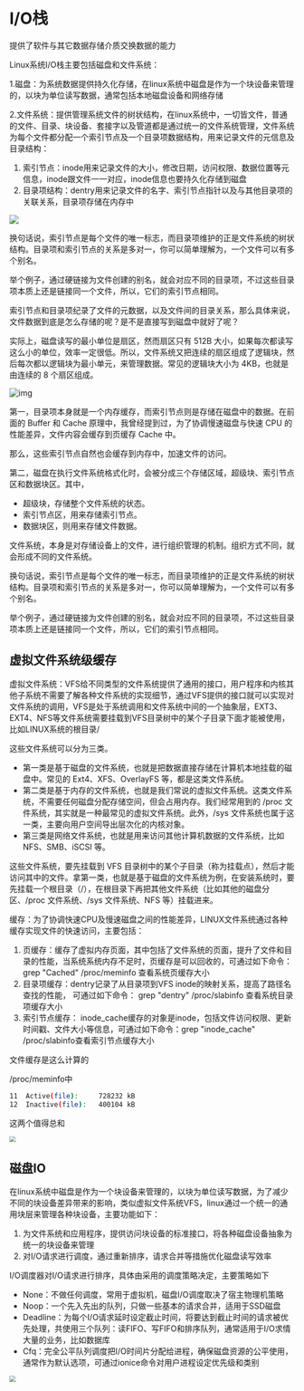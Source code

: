 # I/O栈

提供了软件与其它数据存储介质交换数据的能力

Linux系统I/O栈主要包括磁盘和文件系统：

1.磁盘：为系统数据提供持久化存储，在linux系统中磁盘是作为一个块设备来管理的，以块为单位读写数据，通常包括本地磁盘设备和网络存储

2.文件系统：提供管理系统文件的树状结构，在linux系统中，一切皆文件，普通的文件、目录、块设备、套接字以及管道都是通过统一的文件系统管理，文件系统为每个文件都分配一个索引节点及一个目录项数据结构，用来记录文件的元信息及目录结构：

1. 索引节点：inode用来记录文件的大小，修改日期，访问权限、数据位置等元信息，inode跟文件一一对应，inode信息也要持久化存储到磁盘
2. 目录项结构：dentry用来记录文件的名字、索引节点指针以及与其他目录项的关联关系，目录项存储在内存中

![](https://raw.githubusercontent.com/yinzhipeng123/Picture_Bed/main/202207141427692.png)

换句话说，索引节点是每个文件的唯一标志，而目录项维护的正是文件系统的树状结构。目录项和索引节点的关系是多对一，你可以简单理解为，一个文件可以有多个别名。

举个例子，通过硬链接为文件创建的别名，就会对应不同的目录项，不过这些目录项本质上还是链接同一个文件，所以，它们的索引节点相同。

索引节点和目录项纪录了文件的元数据，以及文件间的目录关系，那么具体来说，文件数据到底是怎么存储的呢？是不是直接写到磁盘中就好了呢？

实际上，磁盘读写的最小单位是扇区，然而扇区只有 512B 大小，如果每次都读写这么小的单位，效率一定很低。所以，文件系统又把连续的扇区组成了逻辑块，然后每次都以逻辑块为最小单元，来管理数据。常见的逻辑块大小为 4KB，也就是由连续的 8 个扇区组成。



![img](https://raw.githubusercontent.com/yinzhipeng123/Picture_Bed/main/202208291443067.png)

第一，目录项本身就是一个内存缓存，而索引节点则是存储在磁盘中的数据。在前面的 Buffer 和 Cache 原理中，我曾经提到过，为了协调慢速磁盘与快速 CPU 的性能差异，文件内容会缓存到页缓存 Cache 中。

那么，这些索引节点自然也会缓存到内存中，加速文件的访问。

第二，磁盘在执行文件系统格式化时，会被分成三个存储区域，超级块、索引节点区和数据块区。其中，

- 超级块，存储整个文件系统的状态。
- 索引节点区，用来存储索引节点。
- 数据块区，则用来存储文件数据。

文件系统，本身是对存储设备上的文件，进行组织管理的机制。组织方式不同，就会形成不同的文件系统。

换句话说，索引节点是每个文件的唯一标志，而目录项维护的正是文件系统的树状结构。目录项和索引节点的关系是多对一，你可以简单理解为，一个文件可以有多个别名。

举个例子，通过硬链接为文件创建的别名，就会对应不同的目录项，不过这些目录项本质上还是链接同一个文件，所以，它们的索引节点相同。

## 虚拟文件系统级缓存

虚拟文件系统：VFS给不同类型的文件系统提供了通用的接口，用户程序和内核其他子系统不需要了解各种文件系统的实现细节，通过VFS提供的接口就可以实现对文件系统的调用，VFS是处于系统调用和文件系统中间的一个抽象层，EXT3、EXT4、NFS等文件系统需要挂载到VFS目录树中的某个子目录下面才能被使用，比如LINUX系统的根目录/

这些文件系统可以分为三类。

- 第一类是基于磁盘的文件系统，也就是把数据直接存储在计算机本地挂载的磁盘中。常见的 Ext4、XFS、OverlayFS 等，都是这类文件系统。
- 第二类是基于内存的文件系统，也就是我们常说的虚拟文件系统。这类文件系统，不需要任何磁盘分配存储空间，但会占用内存。我们经常用到的 /proc 文件系统，其实就是一种最常见的虚拟文件系统。此外，/sys 文件系统也属于这一类，主要向用户空间导出层次化的内核对象。
- 第三类是网络文件系统，也就是用来访问其他计算机数据的文件系统，比如 NFS、SMB、iSCSI 等。

这些文件系统，要先挂载到 VFS 目录树中的某个子目录（称为挂载点），然后才能访问其中的文件。拿第一类，也就是基于磁盘的文件系统为例，在安装系统时，要先挂载一个根目录（/），在根目录下再把其他文件系统（比如其他的磁盘分区、/proc 文件系统、/sys 文件系统、NFS 等）挂载进来。

缓存：为了协调快速CPU及慢速磁盘之间的性能差异，LINUX文件系统通过各种缓存实现文件的快速访问，主要包括：

1. 页缓存：缓存了虚拟内存页面，其中包括了文件系统的页面，提升了文件和目录的性能，当系统系统内存不足时，页缓存是可以回收的，可通过如下命令：grep "Cached" /proc/meminfo 查看系统页缓存大小
2. 目录项缓存：dentry记录了从目录项到VFS inode的映射关系，提高了路径名查找的性能， 可通过如下命令： grep "dentry" /proc/slabinfo 查看系统目录项缓存大小
3. 索引节点缓存： inode_cache缓存的对象是inode，包括文件访问权限、更新时间戳、文件大小等信息，可通过如下命令：grep "inode_cache" /proc/slabinfo查看索引节点缓存大小

文件缓存是这么计算的

/proc/meminfo中

```bash
11  Active(file):     728232 kB
12  Inactive(file):   400104 kB
```

这两个值得总和

<img src="https://raw.githubusercontent.com/yinzhipeng123/Picture_Bed/main/202207141501350.png" style="zoom: 67%;" />



## 磁盘IO

在linux系统中磁盘是作为一个块设备来管理的，以块为单位读写数据，为了减少不同的块设备差异带来的影响，类似虚拟文件系统VFS，linux通过一个统一的通用块层来管理各种块设备，主要功能如下：

1. 为文件系统和应用程序，提供访问块设备的标准接口，将各种磁盘设备抽象为统一的块设备来管理
2. 对I/O请求进行调度，通过重新排序，请求合并等措施优化磁盘读写效率

I/O调度器对I/O请求进行排序，具体由采用的调度策略决定，主要策略如下

- None：不做任何调度，常用于虚拟机，磁盘I/O调度取决了宿主物理机策略
- Noop：一个先入先出的队列，只做一些基本的请求合并，适用于SSD磁盘
- Deadline：为每个I/O请求延时设定截止时间，将要达到截止时间的请求被优先处理，共使用三个队列：读FIFO、写FIFO和排序队列，通常适用于I/O求情大量的业务，比如数据库
- Cfq：完全公平队列调度把I/O时间片分配给进程，确保磁盘资源的公平使用，通常作为默认选项，可通过ionice命令对用户进程设定优先级和类别

<img src="https://raw.githubusercontent.com/yinzhipeng123/Picture_Bed/main/202207141505434.png" style="zoom:67%;" />